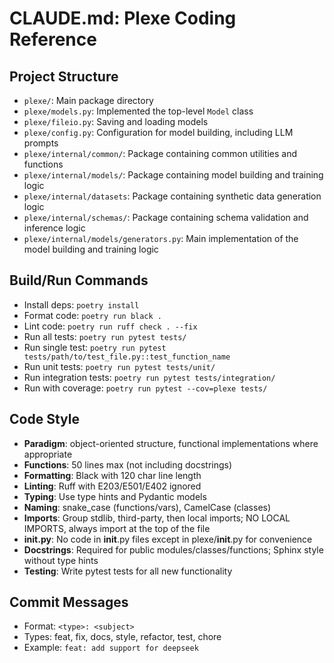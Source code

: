 # CLAUDE.md: Plexe Coding Reference

## Project Structure
- `plexe/`: Main package directory
- `plexe/models.py`: Implemented the top-level `Model` class
- `plexe/fileio.py`: Saving and loading models
- `plexe/config.py`: Configuration for model building, including LLM prompts
- `plexe/internal/common/`: Package containing common utilities and functions
- `plexe/internal/models/`: Package containing model building and training logic
- `plexe/internal/datasets`: Package containing synthetic data generation logic
- `plexe/internal/schemas/`: Package containing schema validation and inference logic
- `plexe/internal/models/generators.py`: Main implementation of the model building and training logic

## Build/Run Commands
- Install deps: `poetry install`
- Format code: `poetry run black .`
- Lint code: `poetry run ruff check . --fix`
- Run all tests: `poetry run pytest tests/`
- Run single test: `poetry run pytest tests/path/to/test_file.py::test_function_name`
- Run unit tests: `poetry run pytest tests/unit/`
- Run integration tests: `poetry run pytest tests/integration/`
- Run with coverage: `poetry run pytest --cov=plexe tests/`

## Code Style
- **Paradigm**: object-oriented structure, functional implementations where appropriate
- **Functions**: 50 lines max (not including docstrings)
- **Formatting**: Black with 120 char line length
- **Linting**: Ruff with E203/E501/E402 ignored
- **Typing**: Use type hints and Pydantic models
- **Naming**: snake_case (functions/vars), CamelCase (classes)
- **Imports**: Group stdlib, third-party, then local imports; NO LOCAL IMPORTS, always import at the top of the file
- **__init__.py**: No code in __init__.py files except in plexe/__init__.py for convenience
- **Docstrings**: Required for public modules/classes/functions; Sphinx style without type hints
- **Testing**: Write pytest tests for all new functionality

## Commit Messages
- Format: `<type>: <subject>`
- Types: feat, fix, docs, style, refactor, test, chore
- Example: `feat: add support for deepseek`
